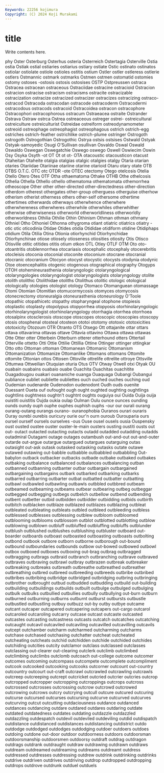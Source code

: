 ```yaml
---
Keywords: 22256 kojimura
Copyright: (C) 2024 Koji Murakami
---
```


# title

Write contents here.



phy Oster Osterburg Osterhus osteria Osterreich
Ostertagia Osterville Ostia ostia Ostiak ostial ostiaries ostiarius ostiary ostiate
Ostic ostinato ostinatos ostiolar ostiolate ostiole ostioles ostitis ostium Ostler
ostler ostleress ostlerie ostlers Ostmannic ostmark ostmarks Ostmen ostmen ostomatid
ostomies ostomy ostoses -ostosis ostosis ostosises OSTP Ostpreussen ostraca Ostracea
ostracean ostraceous Ostraciidae ostracine ostracioid Ostracion ostracion ostracise ostracism ostracisms
ostracite ostracizable ostracization ostracize ostracized ostracizer ostracizes ostracizing ostraco- ostracod
Ostracoda ostracodan ostracode ostracoderm Ostracodermi ostracodous ostracods ostracoid Ostracoidea ostracon
ostracophore Ostracophori ostracophorous ostracum Ostraeacea ostraite Ostrander Ostrava Ostraw ostrca
Ostrea ostreaceous ostreger ostrei- ostreicultural ostreiculture ostreiculturist Ostreidae ostreiform ostreodynamometer
ostreoid ostreophage ostreophagist ostreophagous ostrich ostrich-egg ostriches ostrich-feather ostrichlike ostrich-plume
ostringer Ostrogoth ostrogoth Ostrogothian Ostrogothic Ostrya ostsis ostsises Ostwald Ostyak
Ostyak-samoyedic Osugi O'Sullivan osullivan Osvaldo Oswal Oswald Oswaldo Oswegan Oswegatchie
Oswego oswego Oswell Oswiecim Oswin Osy Osyka Osyth -ot OT
Ot ot ot- OTA otacoustic otacousticon otacust Otaheitan Otaheite otalgia
otalgias otalgic otalgies otalgy Otaria otarian otaries Otariidae Otariinae otariine
otarine otarioid Otaru otary otate OTB OTBS O.T.C. OTC otc
OTDR -ote OTEC otectomy Otego otelcosis Otelia Otello Otero Otes
OTF Otha othaematoma Othake OTHB Othe othelcosis Othelia Othella Othello
othello othematoma othematomata othemorrhea otheoscope Other other other-directed other-directedness other-direction
otherdom otherest othergates other-group otherguess otherguise otherhow otherism otherist otherness
others other-self othersome othertime othertimes otherwards otherways otherwhence otherwhere otherwhereness
otherwheres otherwhile otherwhiles otherwhither otherwise otherwiseness otherworld otherworldliness otherworldly otherworldness
Othilia Othilie Othin Othinism Othman othman othmany Othniel Otho Othoniel
Othonna othygroma otiant otiatric otiatrics otiatry -otic otic oticodinia Otidae
Otides otidia Otididae otidiform otidine Otidiphaps otidium Otila Otilia Otina
Otionia otiorhynchid Otiorhynchidae Otiorhynchinae otiose otiosely otioseness otiosities otiosity Otis
Otisco Otisville otitic otitides otitis otium otkon OTL Otley OTLF
OTM Oto oto- otoantritis otoblennorrhea otocariasis otocephalic otocephaly otocerebritis otocleisis
otoconia otoconial otoconite otoconium otocrane otocranial otocranic otocranium Otocyon otocyst
otocystic otocysts otodynia otodynic Otoe otoencephalitis otogenic otogenous otographical otography
Otogyps OTOH otohemineurasthenia otolaryngologic otolaryngological otolaryngologies otolaryngologist otolaryngologists otolaryngology otolite
otolith otolithic Otolithidae otoliths Otolithus otolitic otologic otological otologically otologies
otologist otology Otomaco Otomanguean otomassage Otomi Otomian Otomitlan otomucormycosis otomyces
otomycosis otonecrectomy otoneuralgia otoneurasthenia otoneurology O'Toole otopathic otopathicetc otopathy otopharyngeal
otophone otopiesis otoplastic otoplasty otopolypus otopyorrhea otopyosis otorhinolaryngologic otorhinolaryngologist otorhinolaryngology
otorrhagia otorrhea otorrhoea otosalpinx otosclerosis otoscope otoscopes otoscopic otoscopies otoscopy
otosis otosphenal otosteal otosteon ototoi ototomy ototoxic ototoxicities ototoxicity Otozoum
OTR Otranto OTS Otsego Ott ottajanite ottar ottars ottava ottavarima
ottavas ottave Ottavia ottavino Ottawa ottawa ottawas Otte Otter otter
Otterbein Otterburn otterer otterhound otters Ottertail Otterville ottetto Otti Ottie
Ottilie Ottillia Ottine Ottinger ottinger ottingkar Otto otto Ottoman ottoman
Ottomanean Ottomanic Ottomanism Ottomanization Ottomanize Ottomanlike Ottomans ottomans Ottomite ottomite
Ottonian ottos Ottosen Ottoville ottrelife ottrelite ottroye Ottsville Ottumwa Ottweilian
Otuquian oturia Otus OTV Otway Otwell otxi Otyak OU ouabain
ouabains ouabaio ouabe Ouachita Ouachitas ouachitite Ouagadougou ouakari ouananiche ouanga
Ouaquaga Oubangi Oubangui oubliance oubliet oubliette oubliettes ouch ouched ouches
ouching oud Oudemian oudenarde Oudenodon oudenodont Oudh ouds ouenite Ouessant
Oueta ouf oufought ough ought oughted oughting oughtlings oughtlins oughtness
oughtn't oughtnt oughts ouguiya oui Ouida Ouija ouija ouistiti ouistitis
Oujda oukia oulap Oulman Oulu ounce ounces ounding ounds oundy
ouph ouphe ouphes ouphish ouphs -our our ourali ourang ourang-outang
ourangs ourano- ouranophobia Ouranos ourari ouraris Ouray ourebi ourebis ouricury
ourie our'n ourn ouroub Ourouparia ours oursel ourself oursels ourselves
-ous Ouse ousel ousels ousia Ouspensky oust ousted oustee ouster
ouster-le-main ousters ousting oustiti ousts out out- outact outacted outacting
outacts outadd outadded outadding outadds outadmiral Outagami outage outages outambush
out-and-out out-and-outer outarde out-argue outargue outargued outargues outarguing outas outasight
out-ask outask outasked outasking outasks outate outawe outawed outawing out-babble
outbabble outbabbled outbabbling Out-babylon outback outbacker outbacks outbade outbake outbaked
outbakes outbaking outbalance outbalanced outbalances outbalancing outban outbanned outbanning outbanter
outbar outbargain outbargained outbargaining outbargains outbark outbarked outbarking outbarks outbarred
outbarring outbarter outbat outbatted outbatter outbatting outbawl outbawled outbawling outbawls
outbbled outbbred outbeam outbeamed outbeaming outbeams outbear outbearing outbeg outbeggar
outbegged outbegging outbegs outbelch outbellow outbend outbending outbent outbetter outbid
outbidden outbidder outbidding outbids outbirth outbitch outblacken outblaze outblazed outblazes
outblazing outbleat outbleated outbleating outbleats outbled outbleed outbleeding outbless outblessed
outblesses outblessing outblew outbloom outbloomed outblooming outblooms outblossom outblot outblotted
outblotting outblow outblowing outblown outbluff outbluffed outbluffing outbluffs outblunder outblush
outblushed outblushes outblushing outbluster outboard out-boarder outboards outboast outboasted outboasting
outboasts outbolting outbond outbook outbore outborn outborne outborough out-bound outbound
outboundaries outbounds outbow out-bowed outbowed outbowl outbox outboxed outboxes outboxing
out-brag outbrag outbragged outbragging outbrags outbraid outbranch outbranching outbrave outbraved
outbraves outbraving outbrawl outbray outbrazen outbreak outbreaker outbreaking outbreaks outbreath
outbreathe outbreathed outbreather outbreathing outbred outbreed outbreeding outbreeds outbribe outbribed
outbribes outbribing outbridge outbridged outbridging outbring outbringing outbrother outbrought outbud
outbudded outbudding outbuild out-building outbuilding outbuildings outbuilds outbuilt outbulge outbulged
outbulging outbulk outbulks outbullied outbullies outbully outbullying out-burn outburn outburned
outburning outburns outburnt outburst outbursts outbustle outbustled outbustling outbuy outbuzz
out-by outby outbye outcame outcant outcaper outcapered outcapering outcapers out-cargo
outcarol outcaroled outcaroling outcarry outcase outcast outcaste outcasted outcastes outcasting
outcastness outcasts outcatch outcatches outcatching outcaught outcavil outcaviled outcaviling outcavilled
outcavilling outcavils outcept outchamber outcharm outcharmed outcharming outcharms outchase outchased
outchasing outchatter outcheat outcheated outcheating outcheats outchid outchidden outchide outchided
outchides outchiding outcities outcity outclamor outclass outclassed outclasses outclassing out-clearer
out-clearing outclerk outclimb outclimbed outclimbing outclimbs outclomb outcoach out-college outcome
outcomer outcomes outcoming outcompass outcompete outcomplete outcompliment outcook outcooked outcooking
outcooks outcorner outcount out-country outcountry outcourt out-craft outcrawl outcrawled outcrawling
outcrawls outcreep outcreeping outcrept outcricket outcried outcrier outcries outcrop outcropped
outcropper outcropping outcroppings outcrops outcross outcrossed outcrosses outcrossing outcrow outcrowd
outcrowed outcrowing outcrows outcry outcrying outcull outcure outcured outcuring outcurse
outcursed outcurses outcursing outcurve outcurved outcurves outcurving outcut outcutting outdaciousness
outdance outdanced outdances outdancing outdare outdared outdares outdaring outdate outdated
outdatedness outdates outdating outdazzle outdazzled outdazzling outdespatch outdevil outdeviled outdeviling
outdid outdispatch outdistance outdistanced outdistances outdistancing outdistrict outdo outdodge outdodged
outdodges outdodging outdoer outdoers outdoes outdoing outdone out-door outdoor outdoorness
outdoors outdoorsman outdoorsmanship outdoorsmen outdoorsy outdraft outdrag outdragon outdrags outdrank
outdraught outdraw outdrawing outdrawn outdraws outdream outdreamed outdreaming outdreams outdreamt
outdress outdressed outdresses outdressing outdrew outdrink outdrinking outdrinks outdrive outdriven
outdrives outdriving outdrop outdropped outdropping outdrops outdrove outdrunk outduel outduels
